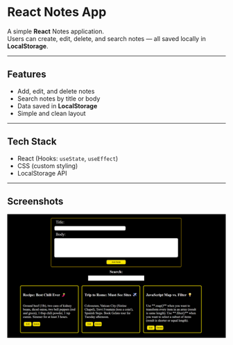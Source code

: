 # React Notes App

A simple **React** Notes application.  
Users can create, edit, delete, and search notes — all saved locally in **LocalStorage**.

---

## Features
- Add, edit, and delete notes  
- Search notes by title or body  
- Data saved in **LocalStorage**  
- Simple and clean layout 

---

## Tech Stack
- React (Hooks: `useState`, `useEffect`)  
- CSS (custom styling)  
- LocalStorage API  

---

## Screenshots

![shot-1](./public/screenshots/Shot-1.png)